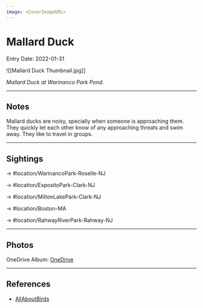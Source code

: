 ```yaml
---
image: <CoverImageURL>
---
```


# Mallard Duck
Entry Date: 2022-01-31


![[Mallard Duck Thumbnail.jpg]]

*Mallard Duck at Warinanco Park Pond.*

---------------------------------------------------------------
## Notes
Mallard ducks are noisy, specially when someone is approaching them. They quickly let each other know of any approaching threats and swim away. They like to travel in groups.

---------------------------------------------------------------
## Sightings

-> #location/WarinancoPark-Roselle-NJ 

-> #location/EspositoPark-Clark-NJ

-> #location/MiltonLakePark-Clark-NJ

-> #location/Boston-MA 

-> #location/RahwayRiverPark-Rahway-NJ 

---------------------------------------------------------------
## Photos
OneDrive Album: [OneDrive](https://1drv.ms/u/s!AvaIuMdCo_w-xj9e5pH8sIiI0BoX?e=n62eu9)

---------------------------------------------------------------
## References
- [AllAboutBirds](https://www.allaboutbirds.org/guide/Mallard/id)